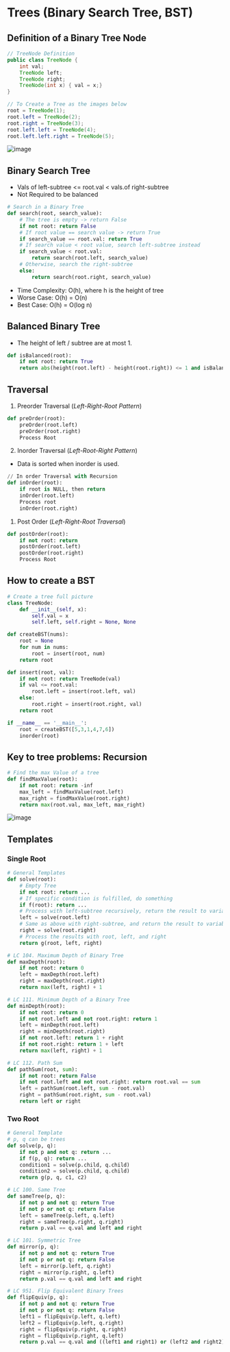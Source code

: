 # Trees (Binary Search Tree, BST)

## Definition of a Binary Tree Node
```java
// TreeNode Definition
public class TreeNode {
    int val;
    TreeNode left;
    TreeNode right;
    TreeNode(int x) { val = x;}
}
```

```java
// To Create a Tree as the images below
root = TreeNode(1);
root.left = TreeNode(2);
root.right = TreeNode(3);
root.left.left = TreeNode(4);
root.left.left.right = TreeNode(5);
```
![image](imgs/TreeNode.png)


## Binary Search Tree
* Vals of left-subtree <= root.val < vals.of right-subtree
* Not Required to be balanced

```python
# Search in a Binary Tree 
def search(root, search_value):
    # The tree is empty -> return False
    if not root: return False
    # If root value == search value -> return True
    if search_value == root.val: return True
    # If search value < root value, search left-subtree instead
    if search_value < root.val:
        return search(root.left, search_value)
    # Otherwise, search the right-subtree
    else:
        return search(root.right, search_value)
```
* Time Complexity: O(h), where h is the height of tree
* Worse Case: O(h) = O(n)
* Best Case: O(h) = O(log n)

## Balanced Binary Tree
* The height of left / subtree are at most 1.
```python
def isBalanced(root):
    if not root: return True
    return abs(height(root.left) - height(root.right)) <= 1 and isBalanced(root.left) and isBalanced(root.right)
```

## Traversal
1. Preorder Traversal (*Left-Right-Root Pattern*)
```python
def preOrder(root):
    preOrder(root.left)
    preOrder(root.right)
    Process Root
```

2. Inorder Traversal (*Left-Root-Right Pattern*)
* Data is sorted when inorder is used.
```python
// In order Traversal with Recursion
def inOrder(root):
    if root is NULL, then return 
    inOrder(root.left)
    Process root
    inOrder(root.right)
```

1. Post Order (*Left-Right-Root Traversal*)
```python
def postOrder(root):
    if not root: return
    postOrder(root.left)
    postOrder(root.right)
    Process Root
```

## How to create a BST
```python
# Create a tree full picture
class TreeNode:
    def __init__(self, x):
        self.val = x
        self.left, self.right = None, None

def createBST(nums):
    root = None
    for num in nums:
        root = insert(root, num)
    return root

def insert(root, val):
    if not root: return TreeNode(val)
    if val <= root.val:
        root.left = insert(root.left, val)
    else:
        root.right = insert(root.right, val)
    return root

if __name__ == '__main__':
    root = createBST([5,3,1,4,7,6])
    inorder(root)
```

## Key to tree problems: Recursion
```python
# Find the max Value of a tree
def findMaxValue(root):
    if not root: return -inf
    max_left = findMaxValue(root.left)
    max_right = findMaxValue(root.right)
    return max(root.val, max_left, max_right)
```
![image](imgs/FindMaxValueInTree.png)

## Templates
### Single Root
```python
# General Templates
def solve(root):
    # Empty Tree
    if not root: return ...
    # If specific condition is fulfilled, do something
    if f(root): return ...
    # Process with left-subtree recursively, return the result to variable left
    left = solve(root.left)
    # Same as above with right-subtree, and return the result to variable right
    right = solve(root.right)
    # Process the results with root, left, and right
    return g(root, left, right)
```

```python
# LC 104. Maximum Depth of Binary Tree
def maxDepth(root):
    if not root: return 0
    left = maxDepth(root.left)
    right = maxDepth(root.right)
    return max(left, right) + 1
```

```python
# LC 111. Minimum Depth of a Binary Tree
def minDepth(root):
    if not root: return 0
    if not root.left and not root.right: return 1
    left = minDepth(root.left)
    right = minDepth(root.right)
    if not root.left: return 1 + right
    if not root.right: return 1 + left
    return max(left, right) + 1
```

```python
# LC 112. Path Sum
def pathSum(root, sum):
    if not root: return False
    if not root.left and not root.right: return root.val == sum
    left = pathSum(root.left, sum - root.val)
    right = pathSum(root.right, sum - root.val)
    return left or right
```

### Two Root
```python
# General Template
# p, q can be trees
def solve(p, q):
    if not p and not q: return ...
    if f(p, q): return ...
    condition1 = solve(p.child, q.child)
    condition2 = solve(p.child, q.child)
    return g(p, q, c1, c2)
```

```python
# LC 100. Same Tree
def sameTree(p, q):
    if not p and not q: return True
    if not p or not q: return False
    left = sameTree(p.left, q.left)
    right = sameTree(p.right, q.right)
    return p.val == q.val and left and right
```

```python 
# LC 101. Symmetric Tree
def mirror(p, q):
    if not p and not q: return True
    if not p or not q: return False
    left = mirror(p.left, q.right)
    right = mirror(p.right, q.left)
    return p.val == q.val and left and right
```

```python
# LC 951. Flip Equivalent Binary Trees
def flipEquiv(p, q):
    if not p and not q: return True
    if not p or not q: return False
    left1 = flipEquiv(p.left, q.left)
    left2 = flipEquiv(p.left, q.right)
    right = flipEquiv(p.right, q.right)
    right = flipEquiv(p.right, q.left)
    return p.val == q.val and ((left1 and right1) or (left2 and right2))
```
